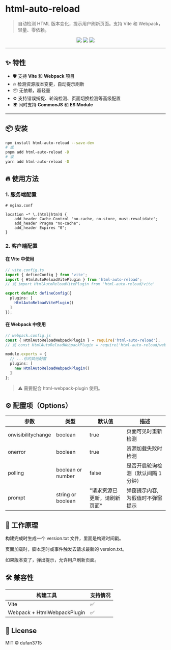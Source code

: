 # html-auto-reload

> 自动检测 HTML 版本变化，提示用户刷新页面。支持 Vite 和 Webpack，轻量、零依赖。

<p align="center">
  <img src="https://img.shields.io/npm/v/html-auto-reload.svg" />
  <img src="https://img.shields.io/npm/dm/html-auto-reload.svg" />
  <img src="https://img.shields.io/github/license/dufan3715/html-auto-reload" />
</p>

---

## ✨ 特性

- 🛡️ 支持 **Vite** 和 **Webpack** 项目
- 🔥 检测资源版本变更，自动提示刷新
- 📦 无依赖，超轻量
- ⚙️ 支持错误捕捉、轮询检测、页面切换检测等高级配置
- 🌍 同时支持 **CommonJS** 和 **ES Module**

---

## 📦 安装

```bash
npm install html-auto-reload --save-dev
# 或
pnpm add html-auto-reload -D
# 或
yarn add html-auto-reload -D

```
## 🔥 使用方法
### 1. 服务端配置

```nginx
# nginx.conf

location ~* \.(html|htm)$ {
    add_header Cache-Control "no-cache, no-store, must-revalidate";
    add_header Pragma "no-cache";
    add_header Expires "0";
}
```
### 2. 客户端配置
#### 在 Vite 中使用

```ts
// vite.config.ts
import { defineConfig } from 'vite';
import { HtmlAutoReloadVitePlugin } from 'html-auto-reload';
// 或 import HtmlAutoReloadVitePlugin from 'html-auto-reload/vite'

export default defineConfig({
  plugins: [
    HtmlAutoReloadVitePlugin()
  ]
});

```

#### 在 Webpack 中使用
```ts
// webpack.config.js
const { HtmlAutoReloadWebpackPlugin } = require('html-auto-reload');
// 或 const HtmlAutoReloadWebpackPlugin = require('html-auto-reload/webpack').default;

module.exports = {
  // ...你的其他配置
  plugins: [
    new HtmlAutoReloadWebpackPlugin()
  ]
};
```
> ⚠️ 需要配合 html-webpack-plugin 使用。



## ⚙️ 配置项（Options）

| 参数 | 类型 | 默认值 | 描述 |
| ---- | ---- | ---- | ---- |
| onvisibilitychange | boolean | true | 页面可见时重新检测 |
| onerror | boolean | true | 资源加载失败时检测 |
| polling | boolean or number | false | 是否开启轮询检测（默认间隔 1 分钟） |
| prompt | string or boolean | "请求资源已更新，请刷新页面" | 弹窗提示内容, 为假值时不弹窗提示 |


## 📖 工作原理

构建完成时生成一个 version.txt 文件，里面是构建时间戳。

页面加载时，脚本定时或事件触发去请求最新的 version.txt。

如果版本变了，弹出提示，允许用户刷新页面。


## 🛠️ 兼容性

| 构建工具 | 支持情况 |
| --- | --- |
| Vite | ✅ |
| Webpack + HtmlWebpackPlugin | ✅ | 


## 📜 License
MIT ©️ dufan3715